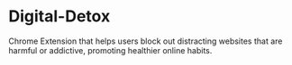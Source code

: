 # Digital-Detox
Chrome Extension that helps users block out distracting websites that are harmful or addictive, promoting healthier online habits.
